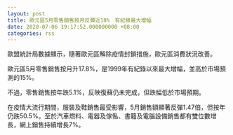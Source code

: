 ```yaml
---
layout: post
title: 歐元區5月零售銷售按月反彈近18%　有紀錄最大增幅
date: 2020-07-06 19:17:52.000000000 +08:00
categories: rss
---
```


歐盟統計局數據顯示，隨著歐元區解除疫情封鎖措施，歐元區消費狀況改善。

歐元區5月零售銷售按月升17.8%，是1999年有紀錄以來最大增幅，並高於市場預測的15%。

不過，零售銷售按年跌5.1%，反映復蘇仍未完成，但跌幅低於市場預期。

在疫情大流行期間，服裝及鞋銷售最受影響，5月銷售額顯著反彈1.47倍，但按年仍跌50.5%。至於汽車燃料、電器及傢俬、書籍及電腦設備銷售都有雙位數增長，網上銷售持續增長7%。
